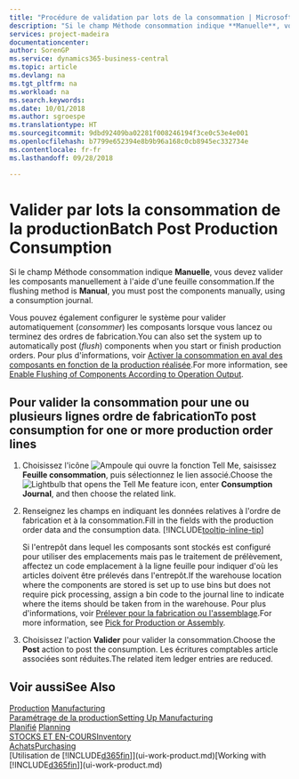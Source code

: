 ```yaml
---
title: "Procédure de validation par lots de la consommation | Microsoft Docs"
description: "Si le champ Méthode consommation indique **Manuelle**, vous devez valider les composants manuellement à l'aide d'une feuille consommation."
services: project-madeira
documentationcenter: 
author: SorenGP
ms.service: dynamics365-business-central
ms.topic: article
ms.devlang: na
ms.tgt_pltfrm: na
ms.workload: na
ms.search.keywords: 
ms.date: 10/01/2018
ms.author: sgroespe
ms.translationtype: HT
ms.sourcegitcommit: 9dbd92409ba02281f008246194f3ce0c53e4e001
ms.openlocfilehash: b7799e652394e8b9b96a168c0cb8945ec332734e
ms.contentlocale: fr-fr
ms.lasthandoff: 09/28/2018

---
```

# <a name="batch-post-production-consumption"></a><span data-ttu-id="183f3-103">Valider par lots la consommation de la production</span><span class="sxs-lookup"><span data-stu-id="183f3-103">Batch Post Production Consumption</span></span>
<span data-ttu-id="183f3-104">Si le champ Méthode consommation indique **Manuelle**, vous devez valider les composants manuellement à l'aide d'une feuille consommation.</span><span class="sxs-lookup"><span data-stu-id="183f3-104">If the flushing method is **Manual**, you must post the components manually, using a consumption journal.</span></span>

<span data-ttu-id="183f3-105">Vous pouvez également configurer le système pour valider automatiquement (*consommer*) les composants lorsque vous lancez ou terminez des ordres de fabrication.</span><span class="sxs-lookup"><span data-stu-id="183f3-105">You can also set the system up to automatically post (*flush*) components when you start or finish production orders.</span></span> <span data-ttu-id="183f3-106">Pour plus d'informations, voir [Activer la consommation en aval des composants en fonction de la production réalisée](production-how-to-flush-components-according-to-operation-output.md).</span><span class="sxs-lookup"><span data-stu-id="183f3-106">For more information, see [Enable Flushing of Components According to Operation Output](production-how-to-flush-components-according-to-operation-output.md).</span></span>

## <a name="to-post-consumption-for-one-or-more-production-order-lines"></a><span data-ttu-id="183f3-107">Pour valider la consommation pour une ou plusieurs lignes ordre de fabrication</span><span class="sxs-lookup"><span data-stu-id="183f3-107">To post consumption for one or more production order lines</span></span>  
1.  <span data-ttu-id="183f3-108">Choisissez l'icône ![Ampoule qui ouvre la fonction Tell Me](media/ui-search/search_small.png "Dites-moi ce que vous voulez faire"), saisissez **Feuille consommation**, puis sélectionnez le lien associé.</span><span class="sxs-lookup"><span data-stu-id="183f3-108">Choose the ![Lightbulb that opens the Tell Me feature](media/ui-search/search_small.png "Tell me what you want to do") icon, enter **Consumption Journal**, and then choose the related link.</span></span>  
2.  <span data-ttu-id="183f3-109">Renseignez les champs en indiquant les données relatives à l'ordre de fabrication et à la consommation.</span><span class="sxs-lookup"><span data-stu-id="183f3-109">Fill in the fields with the production order data and the consumption data.</span></span> [!INCLUDE[tooltip-inline-tip](includes/tooltip-inline-tip_md.md)]  

    <span data-ttu-id="183f3-110">Si l'entrepôt dans lequel les composants sont stockés est configuré pour utiliser des emplacements mais pas le traitement de prélèvement, affectez un code emplacement à la ligne feuille pour indiquer d'où les articles doivent être prélevés dans l'entrepôt.</span><span class="sxs-lookup"><span data-stu-id="183f3-110">If the warehouse location where the components are stored is set up to use bins but does not require pick processing, assign a bin code to the journal line to indicate where the items should be taken from in the warehouse.</span></span> <span data-ttu-id="183f3-111">Pour plus d'informations, voir [Prélever pour la fabrication ou l'assemblage](warehouse-how-to-pick-for-production.md).</span><span class="sxs-lookup"><span data-stu-id="183f3-111">For more information, see [Pick for Production or Assembly](warehouse-how-to-pick-for-production.md).</span></span>  
3.  <span data-ttu-id="183f3-112">Choisissez l'action **Valider** pour valider la consommation.</span><span class="sxs-lookup"><span data-stu-id="183f3-112">Choose the **Post** action to post the consumption.</span></span> <span data-ttu-id="183f3-113">Les écritures comptables article associées sont réduites.</span><span class="sxs-lookup"><span data-stu-id="183f3-113">The related item ledger entries are reduced.</span></span>

## <a name="see-also"></a><span data-ttu-id="183f3-114">Voir aussi</span><span class="sxs-lookup"><span data-stu-id="183f3-114">See Also</span></span>  
<span data-ttu-id="183f3-115">[Production](production-manage-manufacturing.md)  </span><span class="sxs-lookup"><span data-stu-id="183f3-115">[Manufacturing](production-manage-manufacturing.md)  </span></span>  
[<span data-ttu-id="183f3-116">Paramétrage de la production</span><span class="sxs-lookup"><span data-stu-id="183f3-116">Setting Up Manufacturing</span></span>](production-configure-production-processes.md)  
<span data-ttu-id="183f3-117">[Planifié](production-planning.md)    </span><span class="sxs-lookup"><span data-stu-id="183f3-117">[Planning](production-planning.md)    </span></span>  
[<span data-ttu-id="183f3-118">STOCKS ET EN-COURS</span><span class="sxs-lookup"><span data-stu-id="183f3-118">Inventory</span></span>](inventory-manage-inventory.md)  
[<span data-ttu-id="183f3-119">Achats</span><span class="sxs-lookup"><span data-stu-id="183f3-119">Purchasing</span></span>](purchasing-manage-purchasing.md)  
<span data-ttu-id="183f3-120">[Utilisation de [!INCLUDE[d365fin](includes/d365fin_md.md)]](ui-work-product.md)</span><span class="sxs-lookup"><span data-stu-id="183f3-120">[Working with [!INCLUDE[d365fin](includes/d365fin_md.md)]](ui-work-product.md)</span></span>

